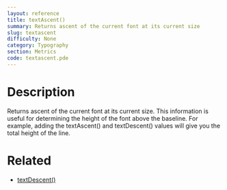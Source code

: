 ```yaml
---
layout: reference
title: textAscent()
summary: Returns ascent of the current font at its current size
slug: textascent
difficulty: None
category: Typography
section: Metrics
code: textascent.pde
---
```


# Description

Returns ascent of the current font at its current size. This information is useful for determining the height of the font above the baseline. For example, adding the textAscent() and textDescent() values will give you the total height of the line.
# Related

- [textDescent()](textdescent.html)

